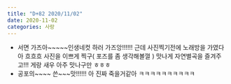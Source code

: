 ```yaml
---
title: "D+82 2020/11/02"
date: 2020-11-02
categories: 사랑
---
```

- 서면 가즈아~~~~~인생네컷 하러 가즈앙!!!!!! 근데 사진찍기전에 노래방을 가였다아 흐흐흐
사진을 이쁘게 찍구( 포즈를 좀 생각해볼껄 ) 맛나게 자연별곡을 즐겨주고!!! 게랑 새우 아주 맛나구만 ㅎㅎㅎ
- 공포의~~~~ 쓴~~~맛!!!!!! 아 진짜 죽을거같아 ㅋㅋㅋㅋㅋㅋㅋㅋㅋㅋ
